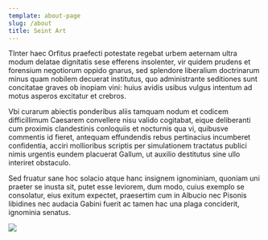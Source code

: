 ```yaml
---
template: about-page
slug: /about
title: Seint Art
---
```

TInter haec Orfitus praefecti potestate regebat urbem aeternam ultra modum delatae dignitatis sese efferens insolenter, vir quidem prudens et forensium negotiorum oppido gnarus, sed splendore liberalium doctrinarum minus quam nobilem decuerat institutus, quo administrante seditiones sunt concitatae graves ob inopiam vini: huius avidis usibus vulgus intentum ad motus asperos excitatur et crebros.

Vbi curarum abiectis ponderibus aliis tamquam nodum et codicem difficillimum Caesarem convellere nisu valido cogitabat, eique deliberanti cum proximis clandestinis conloquiis et nocturnis qua vi, quibusve commentis id fieret, antequam effundendis rebus pertinacius incumberet confidentia, acciri mollioribus scriptis per simulationem tractatus publici nimis urgentis eundem placuerat Gallum, ut auxilio destitutus sine ullo interiret obstaculo.

Sed fruatur sane hoc solacio atque hanc insignem ignominiam, quoniam uni praeter se inusta sit, putet esse leviorem, dum modo, cuius exemplo se consolatur, eius exitum expectet, praesertim cum in Albucio nec Pisonis libidines nec audacia Gabini fuerit ac tamen hac una plaga conciderit, ignominia senatus.

![](/assets/mike-dorner-sf_1ZDA1YFw-unsplash.jpg)
